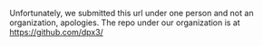 Unfortunately, we submitted this url under one person and not an organization, apologies.
The repo under our organization is at https://github.com/dpx3/
